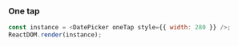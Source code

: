 ### One tap

<!--start-code-->

```js
const instance = <DatePicker oneTap style={{ width: 280 }} />;
ReactDOM.render(instance);
```

<!--end-code-->
